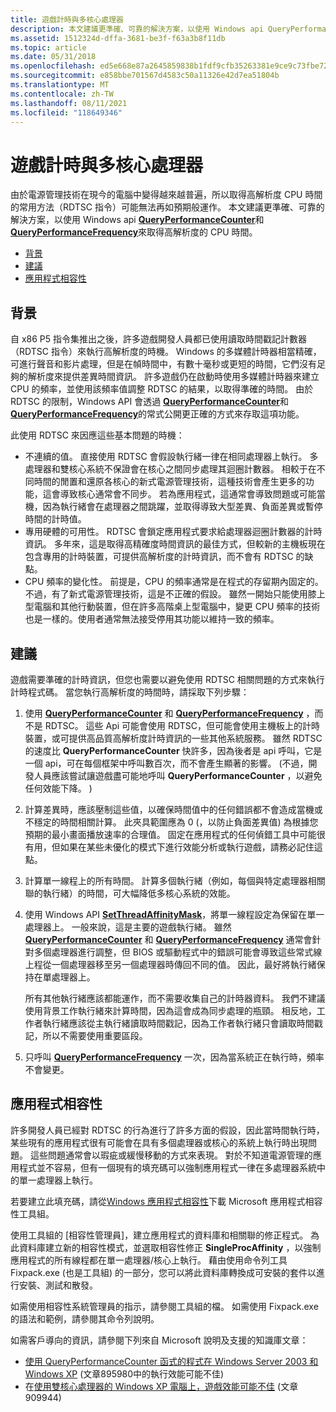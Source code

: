 ```yaml
---
title: 遊戲計時與多核心處理器
description: 本文建議更準確、可靠的解決方案，以使用 Windows api QueryPerformanceCounter 和 QueryPerformanceFrequency 來取得高解析度的 CPU 時間。
ms.assetid: 1512324d-dffa-3681-be3f-f63a3b8f11db
ms.topic: article
ms.date: 05/31/2018
ms.openlocfilehash: ed5e668e87a2645859838b1fdf9cfb35263381e9ce9c73fbe72232ad3d3a46cd
ms.sourcegitcommit: e858bbe701567d4583c50a11326e42d7ea51804b
ms.translationtype: MT
ms.contentlocale: zh-TW
ms.lasthandoff: 08/11/2021
ms.locfileid: "118649346"
---
```

# <a name="game-timing-and-multicore-processors"></a>遊戲計時與多核心處理器

由於電源管理技術在現今的電腦中變得越來越普遍，所以取得高解析度 CPU 時間的常用方法（RDTSC 指令）可能無法再如預期般運作。 本文建議更準確、可靠的解決方案，以使用 Windows api [**QueryPerformanceCounter**](/windows/win32/api/profileapi/nf-profileapi-queryperformancecounter)和 [**QueryPerformanceFrequency**](/windows/win32/api/profileapi/nf-profileapi-queryperformancefrequency)來取得高解析度的 CPU 時間。

-   [背景](#background)
-   [建議](#recommendations)
-   [應用程式相容性](#application-compatibility)

## <a name="background"></a>背景

自 x86 P5 指令集推出之後，許多遊戲開發人員都已使用讀取時間戳記計數器（RDTSC 指令）來執行高解析度的時機。 Windows 的多媒體計時器相當精確，可進行聲音和影片處理，但是在幀時間中，有數十毫秒或更短的時間，它們沒有足夠的解析度來提供差異時間資訊。 許多遊戲仍在啟動時使用多媒體計時器來建立 CPU 的頻率，並使用該頻率值調整 RDTSC 的結果，以取得準確的時間。 由於 RDTSC 的限制，Windows API 會透過 [**QueryPerformanceCounter**](/windows/win32/api/profileapi/nf-profileapi-queryperformancecounter)和 [**QueryPerformanceFrequency**](/windows/win32/api/profileapi/nf-profileapi-queryperformancefrequency)的常式公開更正確的方式來存取這項功能。

此使用 RDTSC 來因應這些基本問題的時機：

-   不連續的值。 直接使用 RDTSC 會假設執行緒一律在相同處理器上執行。 多處理器和雙核心系統不保證會在核心之間同步處理其迴圈計數器。 相較于在不同時間的閒置和還原各核心的新式電源管理技術，這種技術會產生更多的功能，這會導致核心通常會不同步。 若為應用程式，這通常會導致問題或可能當機，因為執行緒會在處理器之間跳躍，並取得導致大型差異、負面差異或暫停時間的計時值。
-   專用硬體的可用性。 RDTSC 會鎖定應用程式要求給處理器迴圈計數器的計時資訊。 多年來，這是取得高精確度時間資訊的最佳方式，但較新的主機板現在包含專用的計時裝置，可提供高解析度的計時資訊，而不會有 RDTSC 的缺點。
-   CPU 頻率的變化性。 前提是，CPU 的頻率通常是在程式的存留期內固定的。 不過，有了新式電源管理技術，這是不正確的假設。 雖然一開始只能使用膝上型電腦和其他行動裝置，但在許多高階桌上型電腦中，變更 CPU 頻率的技術也是一樣的。使用者通常無法接受停用其功能以維持一致的頻率。

## <a name="recommendations"></a>建議

遊戲需要準確的計時資訊，但您也需要以避免使用 RDTSC 相關問題的方式來執行計時程式碼。 當您執行高解析度的時間時，請採取下列步驟：

1.  使用 [**QueryPerformanceCounter**](/windows/win32/api/profileapi/nf-profileapi-queryperformancecounter) 和 [**QueryPerformanceFrequency**](/windows/win32/api/profileapi/nf-profileapi-queryperformancefrequency) ，而不是 RDTSC。 這些 Api 可能會使用 RDTSC，但可能會使用主機板上的計時裝置，或可提供高品質高解析度計時資訊的一些其他系統服務。 雖然 RDTSC 的速度比 **QueryPerformanceCounter** 快許多，因為後者是 api 呼叫，它是一個 api，可在每個框架中呼叫數百次，而不會產生顯著的影響。  (不過，開發人員應該嘗試讓遊戲盡可能地呼叫 **QueryPerformanceCounter** ，以避免任何效能下降。 ) 
2.  計算差異時，應該壓制這些值，以確保時間值中的任何錯誤都不會造成當機或不穩定的時間相關計算。 此夾具範圍應為 0 (，以防止負面差異值) 為根據您預期的最小畫面播放速率的合理值。 固定在應用程式的任何偵錯工具中可能很有用，但如果在某些未優化的模式下進行效能分析或執行遊戲，請務必記住這點。
3.  計算單一線程上的所有時間。 計算多個執行緒（例如，每個與特定處理器相關聯的執行緒）的時間，可大幅降低多核心系統的效能。
4.  使用 Windows API [**SetThreadAffinityMask**](/windows/win32/api/winbase/nf-winbase-setthreadaffinitymask)，將單一線程設定為保留在單一處理器上。 一般來說，這是主要的遊戲執行緒。 雖然 [**QueryPerformanceCounter**](/windows/win32/api/profileapi/nf-profileapi-queryperformancecounter) 和 [**QueryPerformanceFrequency**](/windows/win32/api/profileapi/nf-profileapi-queryperformancefrequency) 通常會針對多個處理器進行調整，但 BIOS 或驅動程式中的錯誤可能會導致這些常式線上程從一個處理器移至另一個處理器時傳回不同的值。 因此，最好將執行緒保持在單處理器上。

    所有其他執行緒應該都能運作，而不需要收集自己的計時器資料。 我們不建議使用背景工作執行緒來計算時間，因為這會成為同步處理的瓶頸。 相反地，工作者執行緒應該從主執行緒讀取時間戳記，因為工作者執行緒只會讀取時間戳記，所以不需要使用重要區段。

5.  只呼叫 [**QueryPerformanceFrequency**](/windows/win32/api/profileapi/nf-profileapi-queryperformancefrequency) 一次，因為當系統正在執行時，頻率不會變更。

## <a name="application-compatibility"></a>應用程式相容性

許多開發人員已經對 RDTSC 的行為進行了許多方面的假設，因此當時間執行時，某些現有的應用程式很有可能會在具有多個處理器或核心的系統上執行時出現問題。 這些問題通常會以瑕疵或緩慢移動的方式來表現。 對於不知道電源管理的應用程式並不容易，但有一個現有的填充碼可以強制應用程式一律在多處理器系統中的單一處理器上執行。

若要建立此填充碼，請從[Windows 應用程式相容性](/archive/blogs/yongrhee/download-application-compatibility-toolkit-act-for-windows-10)下載 Microsoft 應用程式相容性工具組。

使用工具組的 [相容性管理員]，建立應用程式的資料庫和相關聯的修正程式。 為此資料庫建立新的相容性模式，並選取相容性修正 **SingleProcAffinity** ，以強制應用程式的所有線程都在單一處理器/核心上執行。 藉由使用命令列工具 Fixpack.exe (也是工具組) 的一部分，您可以將此資料庫轉換成可安裝的套件以進行安裝、測試和散發。

如需使用相容性系統管理員的指示，請參閱工具組的檔。 如需使用 Fixpack.exe 的語法和範例，請參閱其命令列說明。

如需客戶導向的資訊，請參閱下列來自 Microsoft 說明及支援的知識庫文章：

-   [使用 QueryPerformanceCounter 函式的程式在 Windows Server 2003 和 Windows XP](https://support.microsoft.com/kb/895980) (文章895980中的執行效能可能不佳) 
-   在[使用雙核心處理器的 Windows XP 電腦上，遊戲效能可能不佳](https://support.microsoft.com/kb/909944) (文章 909944) 

 

 
